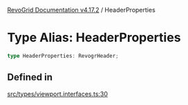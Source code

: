 [RevoGrid Documentation v4.17.2](README.md) / HeaderProperties

# Type Alias: HeaderProperties

```ts
type HeaderProperties: RevogrHeader;
```

## Defined in

[src/types/viewport.interfaces.ts:30](https://github.com/revolist/revogrid/blob/ce71b2a267b00cca0f999dcb05c4c4637765259a/src/types/viewport.interfaces.ts#L30)
